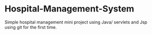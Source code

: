 # Hospital-Management-System
Simple hospital management mini project using Java/ servlets and Jsp using git for the first time.
